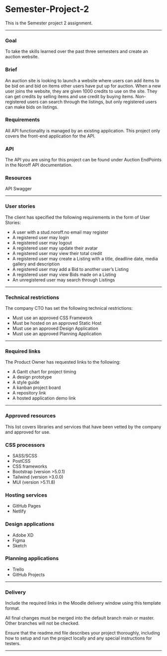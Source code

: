 # Semester-Project-2
This is the Semester project 2 assignment.

---

### Goal
To take the skills learned over the past three semesters and create an auction website.

### Brief
An auction site is looking to launch a website where users can add items to be bid on and bid on items other users have put up for auction.
When a new user joins the website, they are given 1000 credits to use on the site. They can get credits by selling items and use credit by buying items. 
Non-registered users can search through the listings, but only registered users can make bids on listings.


### Requirements
All API functionality is managed by an existing application. This project only covers the front-end application for the API.

### API
The API you are using for this project can be found under Auction EndPoints in the Noroff API documentation.

### Resources
API Swagger

---

### User stories
The client has specified the following requirements in the form of User Stories:

- A user with a stud.noroff.no email may register
- A registered user may login
- A registered user may logout
- A registered user may update their avatar
- A registered user may view their total credit
- A registered user may create a Listing with a title, deadline date, media gallery and description
- A registered user may add a Bid to another user’s Listing
- A registered user may view Bids made on a Listing
- An unregistered user may search through Listings

---

### Technical restrictions
The company CTO has set the following technical restrictions:

- Must use an approved CSS Framework
- Must be hosted on an approved Static Host
- Must use an approved Design Application
- Must use an approved Planning Application

---
### Required links
The Product Owner has requested links to the following:

- A Gantt chart for project timing
- A design prototype
- A style guide
- A kanban project board
- A repository link
- A hosted application demo link

---
### Approved resources
This list covers libraries and services that have been vetted by the company and approved for use.

### CSS processors
- SASS/SCSS
- PostCSS
- CSS frameworks
- Bootstrap (version >5.0.1)
- Tailwind (version >3.0.0)
- MUI (version >5.11.8)
### Hosting services
- GitHub Pages
- Netlify
### Design applications
- Adobe XD
- Figma
- Sketch
### Planning applications
- Trello
- GitHub Projects
---
### Delivery
Include the required links in the Moodle delivery window using this template format.

All final changes must be merged into the default branch main or master. Other branches will not be checked.

Ensure that the readme.md file describes your project thoroughly, including how to setup and run the project locally and any special instructions for testers.

---

